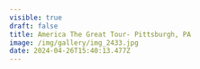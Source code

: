 ```yaml
---
visible: true
draft: false
title: America The Great Tour- Pittsburgh, PA
image: /img/gallery/img_2433.jpg
date: 2024-04-26T15:40:13.477Z
---
```


